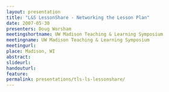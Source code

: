 ```yaml
---
layout: presentation
title: "L&S LessonShare - Networking the Lesson Plan"
date: 2007-05-30
presenters: Doug Worsham
meetingshortname: UW Madison Teaching & Learning Symposium
meetingname: UW Madison Teaching & Learning Symposium
meetingurl: 
place: Madison, WI
abstract: 
slideurl:
handouturl:
feature: 
permalink: presentations/tls-ls-lessonshare/
---
```

